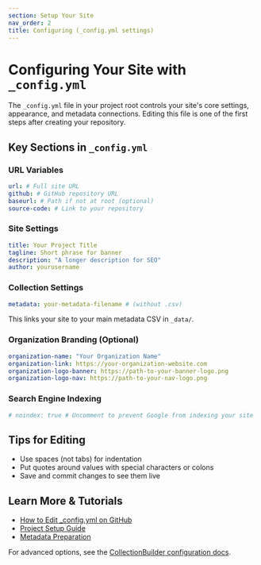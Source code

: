 ```yaml
---
section: Setup Your Site
nav_order: 2
title: Configuring (_config.yml settings)
---
```


# Configuring Your Site with `_config.yml`

The `_config.yml` file in your project root controls your site's core settings, appearance, and metadata connections. Editing this file is one of the first steps after creating your repository.

## Key Sections in `_config.yml`

### URL Variables
```yaml
url: # Full site URL
github: # GitHub repository URL
baseurl: # Path if not at root (optional)
source-code: # Link to your repository
```

### Site Settings
```yaml
title: Your Project Title
tagline: Short phrase for banner
description: "A longer description for SEO"
author: yourusername
```

### Collection Settings
```yaml
metadata: your-metadata-filename # (without .csv)
```
This links your site to your main metadata CSV in `_data/`.

### Organization Branding (Optional)
```yaml
organization-name: "Your Organization Name"
organization-link: https://your-organization-website.com
organization-logo-banner: https://path-to-your-banner-logo.png
organization-logo-nav: https://path-to-your-nav-logo.png
```

### Search Engine Indexing
```yaml
# noindex: true # Uncomment to prevent Google from indexing your site
```

## Tips for Editing
- Use spaces (not tabs) for indentation
- Put quotes around values with special characters or colons
- Save and commit changes to see them live

## Learn More & Tutorials
- [How to Edit _config.yml on GitHub](../tutorials/tutorial-github#edit-_configyml)
- [Project Setup Guide](setup-your-site)
- [Metadata Preparation](../prepare-content)

For advanced options, see the [CollectionBuilder configuration docs](https://collectionbuilder.github.io/cb-docs/docs/theme/).
